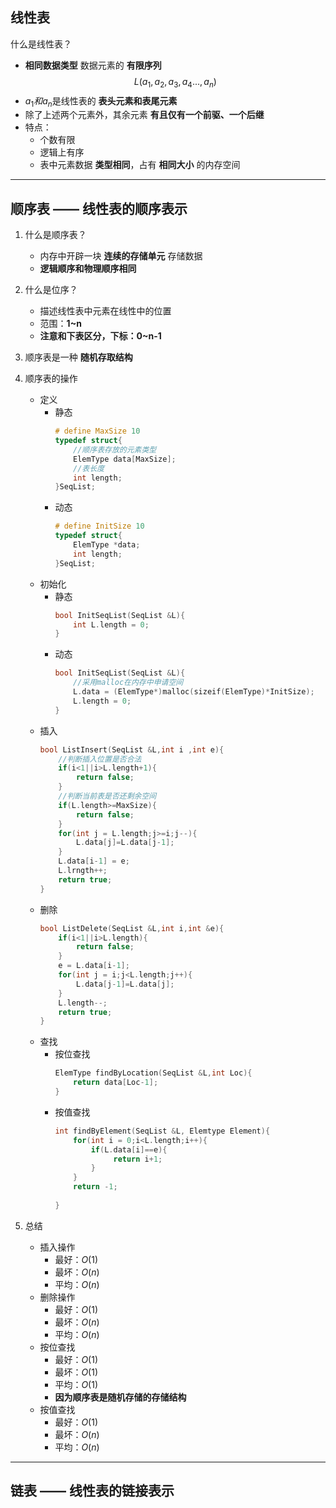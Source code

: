 ## 线性表

什么是线性表？
* **相同数据类型** 数据元素的 **有限序列**
$$
L(a{_1},a{_2},a{_3},a{_4}...,a{_n})
$$
* $a{_1}和a{_n}$是线性表的 **表头元素和表尾元素**
* 除了上述两个元素外，其余元素 **有且仅有一个前驱、一个后继**
* 特点：
  * 个数有限
  * 逻辑上有序
  * 表中元素数据 **类型相同**，占有 **相同大小** 的内存空间


---
## 顺序表 —— 线性表的顺序表示

1. 什么是顺序表？
   * 内存中开辟一块 **连续的存储单元** 存储数据
   * **逻辑顺序和物理顺序相同**
2. 什么是位序？
   * 描述线性表中元素在线性中的位置 
   * 范围：**1~n**
   * **注意和下表区分，下标：0~n-1**
3. 顺序表是一种 **随机存取结构**
4. 顺序表的操作
   * 定义
     * 静态
        ```c++
        # define MaxSize 10
        typedef struct{
            //顺序表存放的元素类型
            ElemType data[MaxSize];
            //表长度
            int length;
        }SeqList;
        ```
     * 动态
        ```c++
        # define InitSize 10
        typedef struct{
            ElemType *data;
            int length;
        }SeqList;
        ```
   * 初始化
     * 静态
        ```c++
        bool InitSeqList(SeqList &L){
            int L.length = 0;
        }
        ```
     * 动态
        ```c++
        bool InitSeqList(SeqList &L){
            //采用malloc在内存中申请空间
            L.data = (ElemType*)malloc(sizeif(ElemType)*InitSize);
            L.length = 0;
        }
        ```
   * 插入
        ```c++
        bool ListInsert(SeqList &L,int i ,int e){
            //判断插入位置是否合法
            if(i<1||i>L.length+1){
                return false;
            }
            //判断当前表是否还剩余空间
            if(L.length>=MaxSize){
                return false;
            }
            for(int j = L.length;j>=i;j--){
                L.data[j]=L.data[j-1];
            }
            L.data[i-1] = e;
            L.lrngth++;
            return true;
        }
        ```
   * 删除
        ```c++
        bool ListDelete(SeqList &L,int i,int &e){
            if(i<1||i>L.length){
                return false;
            }
            e = L.data[i-1];
            for(int j = i;j<L.length;j++){
                L.data[j-1]=L.data[j];
            }
            L.length--;
            return true;
        }
        ```
    * 查找
      * 按位查找
         ```c++
         ElemType findByLocation(SeqList &L,int Loc){
             return data[Loc-1];
         }
         ``` 
      * 按值查找
        ```c++
        int findByElement(SeqList &L, Elemtype Element){
            for(int i = 0;i<L.length;i++){
                if(L.data[i]==e){
                     return i+1;
                }
            }
            return -1;           
    
        }
        ```

5. 总结
    * 插入操作 
      * 最好：$O(1)$
      * 最坏：$O(n)$
      * 平均：$O(n)$
    * 删除操作
      * 最好：$O(1)$
      * 最坏：$O(n)$
      * 平均：$O(n)$
    * 按位查找
      * 最好：$O(1)$
      * 最坏：$O(1)$
      * 平均：$O(1)$
      * **因为顺序表是随机存储的存储结构**
    * 按值查找
      * 最好：$O(1)$
      * 最坏：$O(n)$
      * 平均：$O(n)$


 ---
 ## 链表 —— 线性表的链接表示 
 